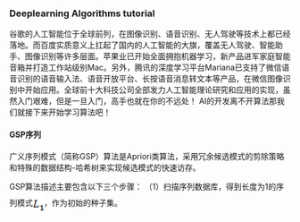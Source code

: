 ### Deeplearning Algorithms tutorial
谷歌的人工智能位于全球前列，在图像识别、语音识别、无人驾驶等技术上都已经落地。而百度实质意义上扛起了国内的人工智能的大旗，覆盖无人驾驶、智能助手、图像识别等许多层面。苹果业已开始全面拥抱机器学习，新产品进军家庭智能音箱并打造工作站级别Mac。另外，腾讯的深度学习平台Mariana已支持了微信语音识别的语音输入法、语音开放平台、长按语音消息转文本等产品，在微信图像识别中开始应用。全球前十大科技公司全部发力人工智能理论研究和应用的实现，虽然入门艰难，但是一旦入门，高手也就在你的不远处！
AI的开发离不开算法那我们就接下来开始学习算法吧！

#### GSP序列

广义序列模式（简称GSP）算法是Apriori类算法，采用冗余候选模式的剪除策略和特殊的数据结构-哈希树来实现候选模式的快速访存。

GSP算法描述主要包含以下三个步骤：
（1）扫描序列数据库，得到长度为1的序列模式<img width="20" align="center" src="../../images/65.jpg" />，作为初始的种子集。

